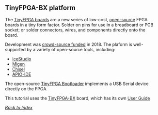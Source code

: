 ## TinyFPGA-BX platform

The [TinyFPGA boards](https://tinyfpga.com/) are a new series
of low-cost, [open-source](https://github.com/tinyfpga) FPGA boards in a tiny form factor.
Solder on pins for use in a breadboard or PCB socket;
or solder connectors, wires, and components directly onto the board.

Development was [crowd-source funded](https://www.crowdsupply.com/tinyfpga/tinyfpga-ax-bx) in 2018.
The plaform is well-supported by a variety of open-source tools, including:
 * [IceStudio](https://github.com/FPGAwars/icestudio)
 * [Migen](https://m-labs.hk/migen/manual/introduction.html)
 * [Chisel](https://chisel.eecs.berkeley.edu/)
 * [APIO-IDE](https://github.com/FPGAwars/apio-ide/wiki)

The open-source [TinyFPGA Bootloader](https://github.com/tinyfpga/TinyFPGA-Bootloader)
implements a USB Serial device directly on the FPGA.

This tutorial uses the [TinyFPGA-BX](https://www.crowdsupply.com/tinyfpga/tinyfpga-ax-bx) board,
which has its own [User Guide](https://tinyfpga.com/bx/guide.html)

[_Back to Index_](README.md)